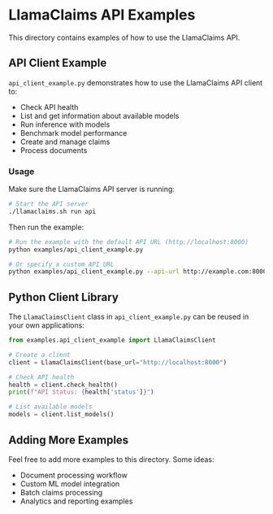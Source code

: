 # LlamaClaims API Examples

This directory contains examples of how to use the LlamaClaims API.

## API Client Example

`api_client_example.py` demonstrates how to use the LlamaClaims API client to:

- Check API health
- List and get information about available models
- Run inference with models
- Benchmark model performance
- Create and manage claims
- Process documents

### Usage

Make sure the LlamaClaims API server is running:

```bash
# Start the API server
./llamaclaims.sh run api
```

Then run the example:

```bash
# Run the example with the default API URL (http://localhost:8000)
python examples/api_client_example.py

# Or specify a custom API URL
python examples/api_client_example.py --api-url http://example.com:8000
```

## Python Client Library

The `LlamaClaimsClient` class in `api_client_example.py` can be reused in your own applications:

```python
from examples.api_client_example import LlamaClaimsClient

# Create a client
client = LlamaClaimsClient(base_url="http://localhost:8000")

# Check API health
health = client.check_health()
print(f"API Status: {health['status']}")

# List available models
models = client.list_models()
```

## Adding More Examples

Feel free to add more examples to this directory. Some ideas:

- Document processing workflow
- Custom ML model integration
- Batch claims processing
- Analytics and reporting examples 